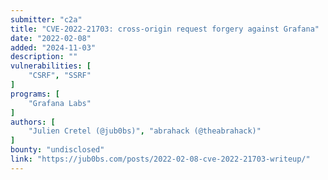```yaml
---
submitter: "c2a"
title: "CVE-2022-21703: cross-origin request forgery against Grafana"
date: "2022-02-08"
added: "2024-11-03"
description: ""
vulnerabilities: [
    "CSRF", "SSRF"
]
programs: [
    "Grafana Labs"
]
authors: [
    "Julien Cretel (@jub0bs)", "abrahack (@theabrahack)"
]
bounty: "undisclosed"
link: "https://jub0bs.com/posts/2022-02-08-cve-2022-21703-writeup/"
---
```




